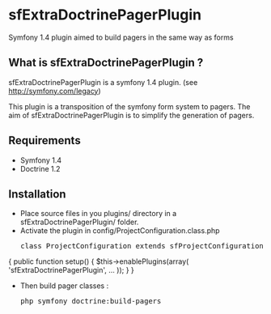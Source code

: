 sfExtraDoctrinePagerPlugin
======

Symfony 1.4 plugin aimed to build pagers in the same way as forms

What is sfExtraDoctrinePagerPlugin ?
------------------------------------

sfExtraDoctrinePagerPlugin is a symfony 1.4 plugin. (see http://symfony.com/legacy)

This plugin is a transposition of the symfony form system to pagers. The aim of sfExtraDoctrinePagerPlugin is
to simplify the generation of pagers.

Requirements
------------

 * Symfony 1.4
 * Doctrine 1.2

Installation
------------

 * Place source files in you plugins/ directory in a sfExtraDoctrinePagerPlugin/ folder.
 * Activate the plugin in config/ProjectConfiguration.class.php
   <pre>class ProjectConfiguration extends sfProjectConfiguration
{
	public function setup()
	{
		$this->enablePlugins(array(
			'sfExtraDoctrinePagerPlugin', 
			...
		));
	}
}</pre>
 * Then build pager classes :
	<pre>php symfony doctrine:build-pagers</pre>